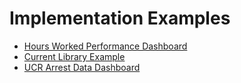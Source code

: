 # Implementation Examples

* [Hours Worked Performance Dashboard](http://dev-react-dashboard-demo.getnucivic.com/dashboard/19)
* [Current Library Example](http://nucivic.github.io/react-dash/)
* [UCR Arrest Data Dashboard](http://dev-ucr-dashboard.getnucivic.com/dashboard/12)

